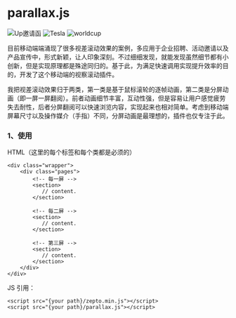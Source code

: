 parallax.js
===========

![Up邀请函](https://raw.githubusercontent.com/hahnzhu/parallax.js/master/assets/gif/invitation.gif)
![Tesla](https://raw.githubusercontent.com/hahnzhu/parallax.js/master/assets/gif/tesla.gif)
![worldcup](https://raw.githubusercontent.com/hahnzhu/parallax.js/master/assets/gif/worldcup.gif)

目前移动端端涌现了很多视差滚动效果的案例，多应用于企业招聘、活动邀请以及产品宣传中，形式新颖，让人印象深刻。不过细细发现，就能发现虽然细节都有小创新，但是实现原理都是殊途同归的。基于此，为满足快速调用实现提升效率的目的，开发了这个移动端的视察滚动插件。

我把视差滚动效果归于两类，第一类是基于鼠标滚轮的逐帧动画，第二类是分屏动画（即一屏一屏翻阅）。前者动画细节丰富，互动性强，但是容易让用户感觉疲劳失去耐性，后者分屏翻阅可以快速浏览内容，实现起来也相对简单。考虑到移动端屏幕尺寸以及操作媒介（手指）不同，分屏动画是最理想的，插件也仅专注于此。



### 1、使用

HTML（这里的每个标签和每个类都是必须的）
```
<div class="wrapper">
	<div class="pages">
		<!-- 每一屏 -->
		<section>
		   // content.
		</section>
	
		<!-- 每二屏 -->
		<section>
		   // content.
		</section>
	
		<!-- 第三屏 -->
		<section>
		   // content.
		</section>
	</div>
</div>
```

JS 引用：
```
<script src="{your path}/zepto.min.js"></script>
<script src="{your path}/parallax.js"></script>
```
